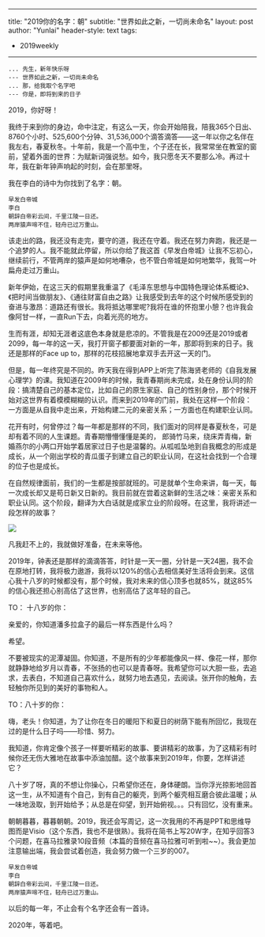 
---
title: "2019你的名字：朝"
subtitle: "世界如此之新，一切尚未命名"
layout: post
author: "Yunlai"
header-style: text
tags:
  - 2019weekly
---




```
... 先生，新年快乐呀 
--- 世界如此之新，一切尚未命名
... 那，给我取个名字吧
--- 你是，即将到来的日子
```

2019，你好呀！

我终于来到你的身边，命中注定，有这么一天，你会开始陪我，陪我365个日出、8760个小时、525,600个分钟、31,536,000个滴答滴答——这一年以你之名伴在我左右，春夏秋冬。十年前，我是一个高中生，个子还在长，我常常坐在教室的窗前，望着外面的世界：为赋新词强说愁。如今，我只愿冬天不要那么冷。再过十年，我在新年钟声响起的时刻，会在那里呀。

我在李白的诗中为你找到了名字：朝。

```
早发白帝城
李白
朝辞白帝彩云间，千里江陵一日还。
两岸猿声啼不住，轻舟已过万重山。
```

该走出的路，我还没有走完，要守的道，我还在守着。我还在努力奔跑，我还是一个追梦的人。我不能就此停留，所以你给了我这首《早发白帝城》让我不忘初心，继续前行，不管两岸的猿声是如何地嘈杂，也不管白帝城是如何地繁华，我驾一叶扁舟走过万重山。

新年伊始，在这三天的假期里我重温了《毛泽东思想与中国特色理论体系概论》、《把时间当做朋友》、《通往财富自由之路》让我感受到去年的这个时候所感受到的奋进与激昂：道路还有很长。我将抵达哪里呢?我将在谁的怀抱里小憩？也许我会像阿甘一样，一直Run下去，向着光亮的地方。

生而有涯，却知无涯者这底色本身就是悲凉的。不管我是在2009还是2019或者2099，每一年的这一天，我打开窗子都要面对新的一年，那即将到来的日子。我还是那样的Face up  to，那样的花枝招展地拿双手去开这一天的门。

但是，每一年终究是不同的。昨天我在得到APP上听完了陈海贤老师的《自我发展心理学》的课。我知道在2009年的时候，我青春期尚未完成，处在身份认同的阶段：搞清楚自己的基本定位，比如自己的原生家庭、自己的性别身份，那个时候开始对这世界有着模模糊糊的认识。而来到2019年的门前，我处在这样一个阶段：一方面是从自我中走出来，开始构建二元的亲密关系；一方面也在构建职业认同。

花开有时，何曾停过？每一年都是那样的不同，我们面对的同样是春夏秋冬，可是却有着不同的人生课题。青春期懵懵懂懂是美的， 郎骑竹马来，绕床弄青梅，新婚燕尔的小两口开始学着居家过日子也是温馨的。从呱呱坠地到自我概念的形成是成长，从一个刚出学校的青瓜蛋子到建立自己的职业认同，在这社会找到一个合理的位子也是成长。

在自然规律面前，我们的一生都是按部就班的。可是就单个生命来讲，每一天，每一次成长却又是苟日新又日新的。我目前就在尝着这新鲜的生活之味：亲密关系和职业认同。这个阶段，翻译为大白话就是成家立业的阶段呀。在这里，我将讲述一段怎样的故事？

![](https://upload-images.jianshu.io/upload_images/7600498-41dffda084f9f0b2.png?imageMogr2/auto-orient/strip%7CimageView2/2/w/1240)

凡我赶不上的，我就做好准备，在未来等他。

2019年，钟表还是那样的滴滴答答，时针是一天一圈，分针是一天24圈，我不会在原地打转，我将极力遨游，我将以120%的信心去相信美好生活将会到来。这信心我十八岁的时候都没有，那个时候，我对未来的信心顶多也就85%，就这85%的信心我还担心别高估了这世界，也别高估了这年轻的自己。

TO： 十八岁的你：

亲爱的，你知道潘多拉盒子的最后一样东西是什么吗？

希望。

不要被现实的泥潭凝固。你知道，不是所有的少年都能像风一样、像花一样，那你就静静地给岁月以青春，不张扬的也可以是青春呀。我希望你可以大胆一些，去追求，去表白，不知道自己喜欢什么，就努力地去遇见，去阅读。张开你的触角，去轻触你所见到的美好的事物和人。

TO：八十岁的你：

嗨，老头！你知道，为了让你在冬日的暖阳下和夏日的树荫下能有所回忆，我现在过的是什么日子吗——珍惜、努力。

我知道，你肯定像个孩子一样要听精彩的故事、要讲精彩的故事，为了这精彩有时候你还无伤大雅地在故事中添油加醋。这个故事来到2019年，你要，怎样讲述它？

八十岁了呀，真的不想让你操心，只希望你还在，身体硬朗。当你浮光掠影地回首这一生，从不知道有个自己，到有自己的躯壳，到两个躯壳相互磨合彼此温暖；从一味地汲取，到开始给予；从总是在仰望，到开始俯视。。。只有回忆，没有重来。

朝朝暮暮，暮暮朝朝。2019，我还会写周记，这一次我用的不再是PPT和思维导图而是Visio（这个东西，我也不是很熟）。我将在简书上写20W字，在知乎回答3个问题，在喜马拉雅录10段音频（本篇的音频在喜马拉雅可听到啦~~）。我会更加注意输出端，我会尝试着创造，我会努力做一个三岁的007。

```
早发白帝城
李白
朝辞白帝彩云间，千里江陵一日还。
两岸猿声啼不住，轻舟已过万重山。
```

以后的每一年，不止会有个名字还会有一首诗。

2020年，等着吧。








